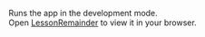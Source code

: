
Runs the app in the development mode.\
Open [LessonRemainder](https://lessonremainder.netlify.app) to view it in your browser.

